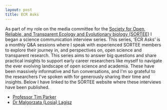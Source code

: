 ```yaml
---
layout: post
title: ECR Asks
---
```


As part of my role on the media committee for the [Society for Open, Reliable, and Transparent Ecology and Evolutionary biology (SORTEE)](https://www.sortee.org/) I began a science communication interview series. This series, ‘ECR Asks’ is a monthly Q&A sessions where I speak with experienced SORTEE members to explore their journey in, and perspectives on, open science and transparent research. This series aims to answer big questions and share practical insights to support early career researchers like myself to navigate the ever evolving landscape of open science and academia. These have been massively informative and fun conversations, and I'm so grateful to the researchers I've spoken with for generously sharing their time and insights. Below I have linked to the SORTEE website where these interviews have been published.

* [Professor Tim Parker](https://www.sortee.org/blog/2025/05/13/2025_ecr_asks_tim_parker/)
* [Dr Malgorzata (Losia) Lagisz](https://www.sortee.org/blog/2025/06/10/2025_ecr_asks_losia_lagisz/)
